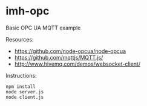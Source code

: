 # imh-opc

Basic OPC UA MQTT example

Resources:

- https://github.com/node-opcua/node-opcua
- https://github.com/mqttjs/MQTT.js/
- http://www.hivemq.com/demos/websocket-client/

Instructions:


  `npm install`  
  `node server.js`  
  `node client.js`

